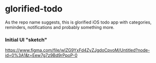 # glorified-todo
As the repo name suggests, this is glorified iOS todo app with categories, reminders, notifications and probably something more.


### Initial UI "sketch"
https://www.figma.com/file/wIZG9YxFd4ZyZJgdoCpvoM/Untitled?node-id=0%3A1&t=Eew7g7z9Bd9rPpoP-0
